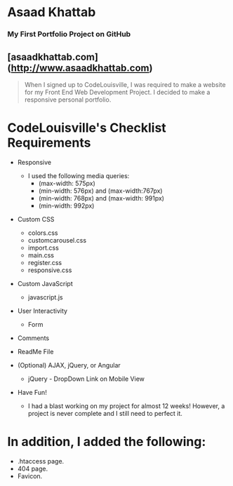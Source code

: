 # Asaad Khattab
### My First Portfolio Project on GitHub
[asaadkhattab.com] (http://www.asaadkhattab.com)
-------
>When I signed up to CodeLouisville, I was required to make a website for my
>Front End Web Development Project. I decided to make a responsive personal portfolio.

# CodeLouisville's Checklist Requirements
+ Responsive
  + I used the following media queries:
    + (max-width: 575px)
    + (min-width: 576px) and (max-width:767px)
    + (min-width: 768px) and (max-width: 991px)
    + (min-width: 992px)

+ Custom CSS
  + colors.css
  + customcarousel.css
  + import.css
  + main.css
  + register.css
  + responsive.css

+ Custom JavaScript
  + javascript.js

+ User Interactivity
  + Form

+ Comments

+ ReadMe File

+ (Optional) AJAX, jQuery, or Angular
  + jQuery - DropDown Link on Mobile View

+ Have Fun!
  * I had a blast working on my project for almost 12 weeks!
    However, a project is never complete and I still need to perfect it.

# In addition, I added the following:
  + .htaccess page.
  + 404 page.
  + Favicon.

